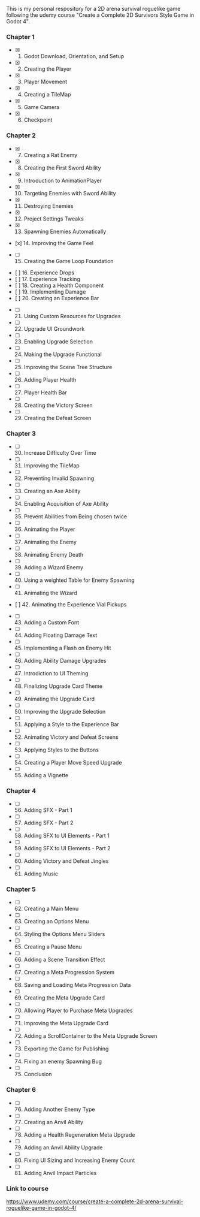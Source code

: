 This is my personal respository for a 2D arena survival roguelike game following the udemy course
"Create a Complete 2D Survivors Style Game in Godot 4".

### Chapter 1
- [x] 1. Godot Download, Orientation, and Setup
- [x] 2. Creating the Player
- [x] 3. Player Movement
- [x] 4. Creating a TileMap
- [x] 5. Game Camera
- [x] 6. Checkpoint

### Chapter 2
- [x] 7. Creating a Rat Enemy
- [x] 8. Creating the First Sword Ability
- [x] 9. Introduction to AnimationPlayer
- [x] 10. Targeting Enemies with Sword Ability
- [x] 11. Destroying Enemies
- [x] 12. Project Settings Tweaks
- [x] 13. Spawning Enemies Automatically
- [x] 14. Improving the Game Feel
- [ ] 15. Creating the Game Loop Foundation
- [ ] 16. Experience Drops
- [ ] 17. Experience Tracking
- [ ] 18. Creating a Health Component
- [ ] 19. Implementing Damage
- [ ] 20. Creating an Experience Bar
- [ ] 21. Using Custom Resources for Upgrades
- [ ] 22. Upgrade UI Groundwork
- [ ] 23. Enabling Upgrade Selection
- [ ] 24. Making the Upgrade Functional
- [ ] 25. Improving the Scene Tree Structure
- [ ] 26. Adding Player Health
- [ ] 27. Player Health Bar
- [ ] 28. Creating the Victory Screen
- [ ] 29. Creating the Defeat Screen

### Chapter 3
- [ ] 30. Increase Difficulty Over Time
- [ ] 31. Improving the TileMap
- [ ] 32. Preventing Invalid Spawning
- [ ] 33. Creating an Axe Ability
- [ ] 34. Enabling Acquisition of Axe Ability
- [ ] 35. Prevent Abilities from Being chosen twice
- [ ] 36. Animating the Player
- [ ] 37. Animating the Enemy
- [ ] 38. Animating Enemy Death
- [ ] 39. Adding a Wizard Enemy
- [ ] 40. Using a weighted Table for Enemy Spawning
- [ ] 41. Animating the Wizard
- [ ] 42. Animating the Experience Vial Pickups
- [ ] 43. Adding a Custom Font
- [ ] 44. Adding Floating Damage Text
- [ ] 45. Implementing a Flash on Enemy Hit
- [ ] 46. Adding Ability Damage Upgrades
- [ ] 47. Introdiction to UI Theming
- [ ] 48. Finalizing Upgrade Card Theme
- [ ] 49. Animating the Upgrade Card
- [ ] 50. Improving the Upgrade Selection
- [ ] 51. Applying a Style to the Experience Bar
- [ ] 52. Animating Victory and Defeat Screens
- [ ] 53. Applying Styles to the Buttons
- [ ] 54. Creating a Player Move Speed Upgrade
- [ ] 55. Adding a Vignette

### Chapter 4
- [ ] 56. Adding SFX - Part 1
- [ ] 57. Adding SFX - Part 2
- [ ] 58. Adding SFX to UI Elements - Part 1
- [ ] 59. Adding SFX to UI Elements - Part 2
- [ ] 60. Adding Victory and Defeat Jingles
- [ ] 61. Adding Music

### Chapter 5
- [ ] 62. Creating a Main Menu
- [ ] 63. Creating an Options Menu
- [ ] 64. Styling the Options Menu Sliders
- [ ] 65. Creating a Pause Menu
- [ ] 66. Adding a Scene Transition Effect
- [ ] 67. Creating a Meta Progression System
- [ ] 68. Saving and Loading Meta Progression Data
- [ ] 69. Creating the Meta Upgrade Card
- [ ] 70. Allowing Player to Purchase Meta Upgrades
- [ ] 71. Improving the Meta Upgrade Card
- [ ] 72. Adding a ScrollContainer to the Meta Upgrade Screen
- [ ] 73. Exporting the Game for Publishing
- [ ] 74. Fixing an enemy Spawning Bug
- [ ] 75. Conclusion

### Chapter 6
- [ ] 76. Adding Another Enemy Type
- [ ] 77. Creating an Anvil Ability
- [ ] 78. Adding a Health Regeneration Meta Upgrade
- [ ] 79. Adding an Anvil Ability Upgrade
- [ ] 80. Fixing UI Sizing and Increasing Enemy Count
- [ ] 81. Adding Anvil Impact Particles

### Link to course
https://www.udemy.com/course/create-a-complete-2d-arena-survival-roguelike-game-in-godot-4/
